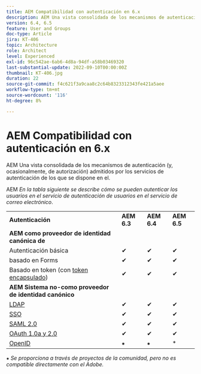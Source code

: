 ```yaml
---
title: AEM Compatibilidad con autenticación en 6.x
description: AEM Una vista consolidada de los mecanismos de autenticación admitidos en la versión 6.x de la versión de.
version: 6.4, 6.5
feature: User and Groups
doc-type: Article
jira: KT-406
topic: Architecture
role: Architect
level: Experienced
exl-id: 96c542ae-6ab6-4d8a-94df-a58b03469320
last-substantial-update: 2022-09-10T00:00:00Z
thumbnail: KT-406.jpg
duration: 22
source-git-commit: f4c621f3a9caa8c2c64b8323312343fe421a5aee
workflow-type: tm+mt
source-wordcount: '116'
ht-degree: 8%

---
```


# AEM Compatibilidad con autenticación en 6.x

AEM Una vista consolidada de los mecanismos de autenticación (y, ocasionalmente, de autorización) admitidos por los servicios de autenticación de los que se dispone en el.

AEM *En la tabla siguiente se describe cómo se pueden autenticar los usuarios en el servicio de autenticación de usuarios en el servicio de correo electrónico*.

<table>
    <tbody>
        <tr>
            <td><strong>Autenticación</strong></td>
            <td><strong>AEM 6.3</strong></td>
            <td><strong>AEM 6.4</strong></td>
            <td><strong>AEM 6.5</strong></td>
        </tr>
        <tr>
            <td><strong>AEM como proveedor de identidad canónica de</strong></td>
            <td></td>
            <td></td>
            <td></td>
        </tr>
        <tr>
            <td>Autenticación básica</td>
            <td>✔</td>
            <td>✔</td>
            <td>✔</td>
        </tr>
        <tr>
            <td>basado en Forms</td>
            <td>✔</td>
            <td>✔</td>
            <td>✔</td>
        </tr>
        <tr>
            <td>Basado en token (con <a href="https://experienceleague.adobe.com/docs/experience-manager-65/administering/security/encapsulated-token.html" target="_blank">token encapsulado</a>)</td>
            <td>✔</td>
            <td>✔</td>
            <td>✔</td>
        </tr>
        <tr>
            <td><strong>AEM Sistema no-como proveedor de identidad canónico</strong></td>
            <td></td>
            <td></td>
            <td></td>
            <tr>
                <td><a href="https://experienceleague.adobe.com/docs/experience-manager-65/administering/security/ldap-config.html" target="_blank">LDAP</a></td>
                <td>✔</td>
                <td>✔</td>
                <td>✔</td>
            </tr>
            <tr>
                <td><a href="https://experienceleague.adobe.com/docs/experience-manager-65/deploying/configuring/single-sign-on.html?lang=es" target="_blank">SSO</a></td>
                <td>✔</td>
                <td>✔</td>
                <td>✔</td>
            </tr>
            <tr>
                <td><a href="https://experienceleague.adobe.com/docs/experience-manager-65/administering/security/saml-2-0-authenticationhandler.html?lang=es" target="_blank">SAML 2.0</a></td>
                <td>✔</td>
                <td>✔</td>
                <td>✔</td>
            </tr>
            <tr>
                <td><a href="https://experienceleague.adobe.com/docs/events/assets/oauth-server-functionality-in-aem-7-23-14.pdf" target="_blank">OAuth 1.0a y 2.0</a></td>
                <td>✔</td>
                <td>✔</td>
                <td>✔</td>
            </tr>
            <tr>
                <td><a href="https://sling.apache.org/documentation/the-sling-engine/authentication/authentication-authenticationhandler/openid-authenticationhandler.html" target="_blank">OpenID</a></td>
                <td>⁕</td>
                <td>⁕</td>
                <td>*</td>
            </tr>
    </tbody>
</table>

⁕ *Se proporciona a través de proyectos de la comunidad, pero no es compatible directamente con el Adobe.*
